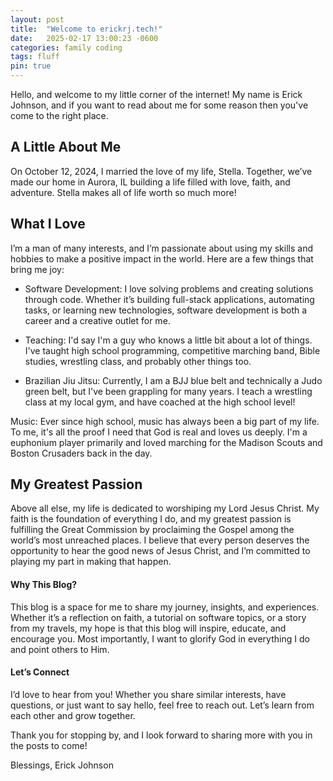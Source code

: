 ```yaml
---
layout: post
title:  "Welcome to erickrj.tech!"
date:   2025-02-17 13:00:23 -0600
categories: family coding 
tags: fluff 
pin: true
---
```


Hello, and welcome to my little corner of the internet! My name is Erick Johnson, and if you want to read about me for some reason then you've come to the right place.

## A Little About Me
On October 12, 2024, I married the love of my life, Stella. Together, we’ve made our home in Aurora, IL  building a life filled with love, faith, and adventure. Stella makes all of life worth so much more!

## What I Love
I’m a man of many interests, and I’m passionate about using my skills and hobbies to make a positive impact in the world. Here are a few things that bring me joy:

* Software Development: I love solving problems and creating solutions through code. Whether it’s building full-stack applications, automating tasks, or learning new technologies, software development is both a career and a creative outlet for me.

* Teaching: I'd say I'm a guy who knows a little bit about a lot of things. I've taught high school programming, competitive marching band, Bible studies, wrestling class, and probably other things too.

* Brazilian Jiu Jitsu: Currently, I am a BJJ blue belt and technically a Judo green belt, but I've been grappling for many years. I teach a wrestling class at my local gym, and have coached at the high school level!

Music: Ever since high school, music has always been a big part of my life. To me, it's all the proof I need that God is real and loves us deeply. I'm a euphonium player primarily and loved marching for the Madison Scouts and Boston Crusaders back in the day.

## My Greatest Passion

Above all else, my life is dedicated to worshiping my Lord Jesus Christ. My faith is the foundation of everything I do, and my greatest passion is fulfilling the Great Commission by proclaiming the Gospel among the world’s most unreached places. I believe that every person deserves the opportunity to hear the good news of Jesus Christ, and I’m committed to playing my part in making that happen.

#### Why This Blog?

This blog is a space for me to share my journey, insights, and experiences. Whether it’s a reflection on faith, a tutorial on software topics, or a story from my travels, my hope is that this blog will inspire, educate, and encourage you. Most importantly, I want to glorify God in everything I do and point others to Him.

#### Let’s Connect
I’d love to hear from you! Whether you share similar interests, have questions, or just want to say hello, feel free to reach out. Let’s learn from each other and grow together.

Thank you for stopping by, and I look forward to sharing more with you in the posts to come!

Blessings,
Erick Johnson